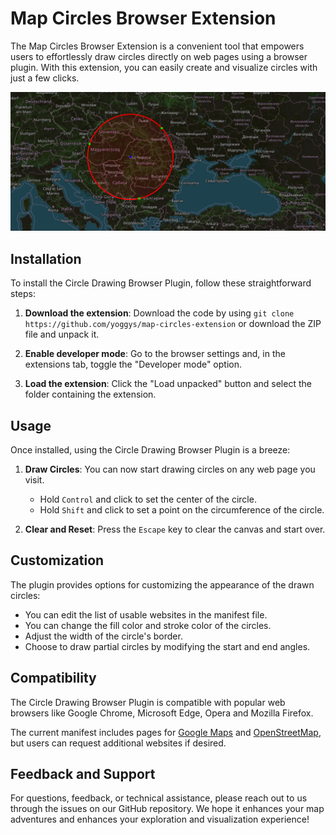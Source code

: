# Map Circles Browser Extension

The Map Circles Browser Extension is a convenient tool that empowers users to effortlessly draw circles directly on web pages using a browser plugin. With this extension, you can easily create and visualize circles with just a few clicks.

![Example usage](https://github.com/yoggys/map-circles-extension/blob/main/assets/usage.png)

## Installation

To install the Circle Drawing Browser Plugin, follow these straightforward steps:

1. **Download the extension**: Download the code by using `git clone https://github.com/yoggys/map-circles-extension` or download the ZIP file and unpack it.

2. **Enable developer mode**: Go to the browser settings and, in the extensions tab, toggle the "Developer mode" option.

3. **Load the extension**: Click the "Load unpacked" button and select the folder containing the extension.

## Usage

Once installed, using the Circle Drawing Browser Plugin is a breeze:

1. **Draw Circles**: You can now start drawing circles on any web page you visit.

   - Hold `Control` and click to set the center of the circle.
   - Hold `Shift` and click to set a point on the circumference of the circle.

2. **Clear and Reset**: Press the `Escape` key to clear the canvas and start over.

## Customization

The plugin provides options for customizing the appearance of the drawn circles:

- You can edit the list of usable websites in the manifest file.
- You can change the fill color and stroke color of the circles.
- Adjust the width of the circle's border.
- Choose to draw partial circles by modifying the start and end angles.

## Compatibility

The Circle Drawing Browser Plugin is compatible with popular web browsers like Google Chrome, Microsoft Edge, Opera and Mozilla Firefox.

The current manifest includes pages for [Google Maps](https://www.google.pl/maps/) and [OpenStreetMap](https://www.openstreetmap.org/), but users can request additional websites if desired.

## Feedback and Support

For questions, feedback, or technical assistance, please reach out to us through the issues on our GitHub repository.
We hope it enhances your map adventures and enhances your exploration and visualization experience!
